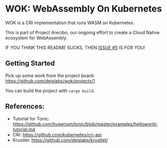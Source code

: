 # WOK: WebAssembly On Kubernetes

WOK is a CRI implementation that runs WASM on Kubernetes.

This is part of Project Arecibo, our ongoing effort to create a Cloud Native ecosystem for WebAssembly.

IF YOU THINK THIS README SUCKS, THEN [ISSUE #5](https://github.com/deislabs/wok/issues/5) IS FOR YOU!

## Getting Started

Pick up some work from the project board: https://github.com/deislabs/wok/projects/1

You can build the project with `cargo build`.

## References:

- Tutorial for Tonic: https://github.com/hyperium/tonic/blob/master/examples/helloworld-tutorial.md
- CRI: https://github.com/kubernetes/cri-api
- Krustlet: https://github.com/deislabs/krustlet/
